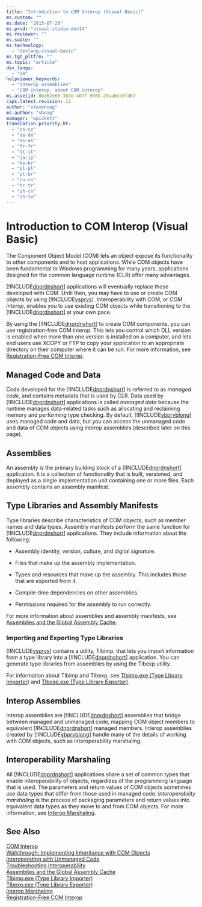 ```yaml
---
title: "Introduction to COM Interop (Visual Basic)"
ms.custom: ""
ms.date: "2015-07-20"
ms.prod: "visual-studio-dev14"
ms.reviewer: ""
ms.suite: ""
ms.technology: 
  - "devlang-visual-basic"
ms.tgt_pltfrm: ""
ms.topic: "article"
dev_langs: 
  - "VB"
helpviewer_keywords: 
  - "interop assemblies"
  - "COM interop, about COM interop"
ms.assetid: 8bd62e68-383d-407f-998b-29aa0ce0fd67
caps.latest.revision: 12
author: "stevehoag"
ms.author: "shoag"
manager: "wpickett"
translation.priority.ht: 
  - "cs-cz"
  - "de-de"
  - "es-es"
  - "fr-fr"
  - "it-it"
  - "ja-jp"
  - "ko-kr"
  - "pl-pl"
  - "pt-br"
  - "ru-ru"
  - "tr-tr"
  - "zh-cn"
  - "zh-tw"
---
```

# Introduction to COM Interop (Visual Basic)
The Component Object Model (COM) lets an object expose its functionality to other components and to host applications. While COM objects have been fundamental to Windows programming for many years, applications designed for the common language runtime (CLR) offer many advantages.  
  
 [!INCLUDE[dnprdnshort](../../../csharp\getting-started/includes/dnprdnshort_md.md)] applications will eventually replace those developed with COM. Until then, you may have to use or create COM objects by using [!INCLUDE[vsprvs](../../../csharp/includes/vsprvs_md.md)]. Interoperability with COM, or *COM interop*, enables you to use existing COM objects while transitioning to the [!INCLUDE[dnprdnshort](../../../csharp\getting-started/includes/dnprdnshort_md.md)] at your own pace.  
  
 By using the [!INCLUDE[dnprdnshort](../../../csharp\getting-started/includes/dnprdnshort_md.md)] to create COM components, you can use registration-free COM interop. This lets you control which DLL version is enabled when more than one version is installed on a computer, and lets end users use XCOPY or FTP to copy your application to an appropriate directory on their computer where it can be run. For more information, see [Registration-Free COM Interop](../Topic/Registration-Free%20COM%20Interop.md).  
  
## Managed Code and Data  
 Code developed for the [!INCLUDE[dnprdnshort](../../../csharp\getting-started/includes/dnprdnshort_md.md)] is referred to as *managed code*, and contains metadata that is used by CLR. Data used by [!INCLUDE[dnprdnshort](../../../csharp\getting-started/includes/dnprdnshort_md.md)] applications is called *managed data* because the runtime manages data-related tasks such as allocating and reclaiming memory and performing type checking. By default, [!INCLUDE[vbprvblong](../../../visual-basic\developing-apps\customizing-extending-my/includes/vbprvblong_md.md)] uses managed code and data, but you can access the unmanaged code and data of COM objects using interop assemblies (described later on this page).  
  
## Assemblies  
 An assembly is the primary building block of a [!INCLUDE[dnprdnshort](../../../csharp\getting-started/includes/dnprdnshort_md.md)] application. It is a collection of functionality that is built, versioned, and deployed as a single implementation unit containing one or more files. Each assembly contains an assembly manifest.  
  
## Type Libraries and Assembly Manifests  
 Type libraries describe characteristics of COM objects, such as member names and data types. Assembly manifests perform the same function for [!INCLUDE[dnprdnshort](../../../csharp\getting-started/includes/dnprdnshort_md.md)] applications. They include information about the following:  
  
-   Assembly identity, version, culture, and digital signature.  
  
-   Files that make up the assembly implementation.  
  
-   Types and resources that make up the assembly. This includes those that are exported from it.  
  
-   Compile-time dependencies on other assemblies.  
  
-   Permissions required for the assembly to run correctly.  
  
 For more information about assemblies and assembly manifests, see [Assemblies and the Global Assembly Cache](../Topic/Assemblies%20and%20the%20Global%20Assembly%20Cache%20\(C%23%20and%20Visual%20Basic\).md).  
  
### Importing and Exporting Type Libraries  
 [!INCLUDE[vsprvs](../../../csharp/includes/vsprvs_md.md)] contains a utility, Tlbimp, that lets you import information from a type library into a [!INCLUDE[dnprdnshort](../../../csharp\getting-started/includes/dnprdnshort_md.md)] application. You can generate type libraries from assemblies by using the Tlbexp utility.  
  
 For information about Tlbimp and Tlbexp, see [Tlbimp.exe (Type Library Importer)](../Topic/Tlbimp.exe%20\(Type%20Library%20Importer\).md) and [Tlbexp.exe (Type Library Exporter)](../Topic/Tlbexp.exe%20\(Type%20Library%20Exporter\).md).  
  
## Interop Assemblies  
 Interop assemblies are [!INCLUDE[dnprdnshort](../../../csharp\getting-started/includes/dnprdnshort_md.md)] assemblies that bridge between managed and unmanaged code, mapping COM object members to equivalent [!INCLUDE[dnprdnshort](../../../csharp\getting-started/includes/dnprdnshort_md.md)] managed members. Interop assemblies created by [!INCLUDE[vbprvblong](../../../visual-basic\developing-apps\customizing-extending-my/includes/vbprvblong_md.md)] handle many of the details of working with COM objects, such as interoperability marshaling.  
  
## Interoperability Marshaling  
 All [!INCLUDE[dnprdnshort](../../../csharp\getting-started/includes/dnprdnshort_md.md)] applications share a set of common types that enable interoperability of objects, regardless of the programming language that is used. The parameters and return values of COM objects sometimes use data types that differ from those used in managed code. *Interoperability marshaling* is the process of packaging parameters and return values into equivalent data types as they move to and from COM objects. For more information, see [Interop Marshaling](../Topic/Interop%20Marshaling.md).  
  
## See Also  
 [COM Interop](../../../visual-basic\programming-guide\com-interop/index.md)   
 [Walkthrough: Implementing Inheritance with COM Objects](../../../visual-basic\programming-guide\com-interop/walkthrough-implementing-inheritance-with-com-objects.md)   
 [Interoperating with Unmanaged Code](../Topic/Interoperating%20with%20Unmanaged%20Code.md)   
 [Troubleshooting Interoperability](../../../visual-basic\programming-guide\com-interop/troubleshooting-interoperability.md)   
 [Assemblies and the Global Assembly Cache](../Topic/Assemblies%20and%20the%20Global%20Assembly%20Cache%20\(C%23%20and%20Visual%20Basic\).md)   
 [Tlbimp.exe (Type Library Importer)](../Topic/Tlbimp.exe%20\(Type%20Library%20Importer\).md)   
 [Tlbexp.exe (Type Library Exporter)](../Topic/Tlbexp.exe%20\(Type%20Library%20Exporter\).md)   
 [Interop Marshaling](../Topic/Interop%20Marshaling.md)   
 [Registration-Free COM Interop](../Topic/Registration-Free%20COM%20Interop.md)